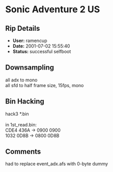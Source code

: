 # Sonic Adventure 2 US

## Rip Details

- **User:** ramencup
- **Date:** 2001-07-02 15:55:40
- **Status:** successful selfboot

## Downsampling

all adx to mono<br />all sfd to half frame size, 15fps, mono

## Bin Hacking

hack3 *.bin <msinfo-2><br /><br />in 1st_read.bin:<br />  CDE4 436A -> 0900 0900<br />  1032 0D8B -> 0800 0D8B

## Comments

had to replace event_adx.afs with 0-byte dummy

